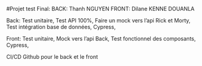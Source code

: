#Projet test Final: 
BACK: Thanh NGUYEN
FRONT: Dilane KENNE DOUANLA

Back:
Test unitaire, 
Test API 100%, 
Faire un mock vers l’api Rick et Morty, 
Test intégration base de données, 
Cypress, 

Front:
Test unitaire, 
Mock vers l’api Back, 
Test fonctionnel des composants, 
Cypress, 

CI/CD Github pour le back et le front

